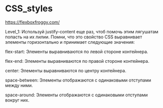 # CSS_styles
https://flexboxfroggy.com/


Level_1:
Используй justify-content еще раз, чтоб помочь этим лягушатам попасть на их лилии. Помни, что это свойство CSS выравнивает элементы горизонтально и принимает следующие значения:

  flex-start: Элементы выравниваются по левой стороне контейнера.
  
  flex-end: Элементы выравниваются по правой стороне контейнера.
  
  center: Элементы выравниваются по центру контейнера.
  
  space-between: Элементы отображаются с одинаковыми отступами между ними.
  
  space-around: Элементы отображаются с одинаковыми отступами вокруг них.
